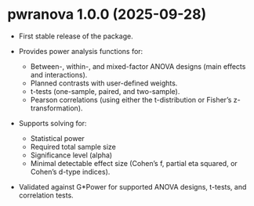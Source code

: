 # pwranova 1.0.0 (2025-09-28)

* First stable release of the package.

* Provides power analysis functions for:
  - Between-, within-, and mixed-factor ANOVA designs (main effects and interactions).
  - Planned contrasts with user-defined weights.
  - t-tests (one-sample, paired, and two-sample).
  - Pearson correlations (using either the t-distribution or Fisher’s z-transformation).

* Supports solving for:
  - Statistical power
  - Required total sample size
  - Significance level (alpha)
  - Minimal detectable effect size (Cohen’s f, partial eta squared, or Cohen’s d-type indices).

* Validated against G*Power for supported ANOVA designs, t-tests, and correlation tests.
